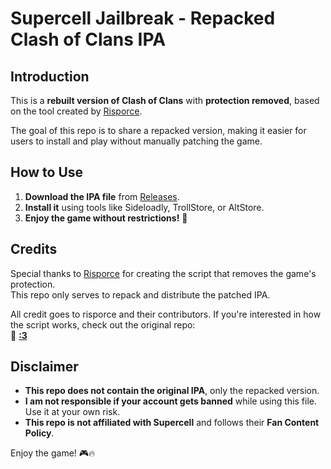 # Supercell Jailbreak - Repacked Clash of Clans IPA

## Introduction
This is a **rebuilt version of Clash of Clans** with **protection removed**, based on the tool created by [Risporce](https://github.com/risporce/Supercell-jailbreak).  

The goal of this repo is to share a repacked version, making it easier for users to install and play without manually patching the game.  

## How to Use
1. **Download the IPA file** from [Releases](https://github.com/YOUR-USERNAME/Supercell-jailbreak/releases).
2. **Install it** using tools like Sideloadly, TrollStore, or AltStore.
3. **Enjoy the game without restrictions!** 🚀  

## Credits
Special thanks to [Risporce](https://github.com/risporce) for creating the script that removes the game's protection.  
This repo only serves to repack and distribute the patched IPA.  

All credit goes to risporce and their contributors. If you're interested in how the script works, check out the original repo:  
🔗 **[:3](https://github.com/risporce/Supercell-jailbreak)**  

## Disclaimer
- **This repo does not contain the original IPA**, only the repacked version.  
- **I am not responsible if your account gets banned** while using this file. Use it at your own risk.  
- **This repo is not affiliated with Supercell** and follows their **Fan Content Policy**.  

Enjoy the game! 🎮🔥  
